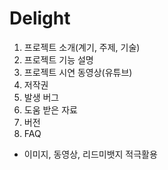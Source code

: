 # Delight

1. 프로젝트 소개(계기, 주제, 기술)
2. 프로젝트 기능 설명
3. 프로젝트 시연 동영상(유튜브)
4. 저작권 
5. 발생 버그
6. 도움 받은 자료
7. 버전
8. FAQ

* 이미지, 동영상, 리드미뱃지 적극활용
